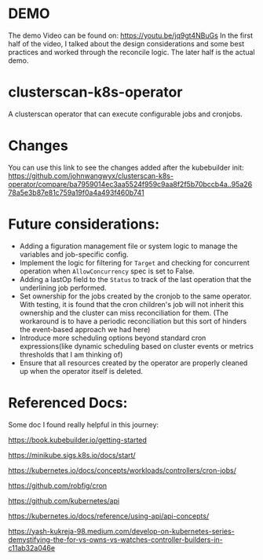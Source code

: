 # DEMO
The demo Video can be found on: https://youtu.be/jq9gt4NBuGs
In the first half of the video, I talked about the design considerations and some best practices and worked through the reconcile logic. The later half is the actual demo.

# clusterscan-k8s-operator
A clusterscan operator that can execute configurable jobs and cronjobs.

# Changes
You can use this link to see the changes added after the kubebuilder init:
https://github.com/johnwangwyx/clusterscan-k8s-operator/compare/ba7959014ec3aa5524f959c9aa8f2f5b70bccb4a..95a2678a5e3b87e81c759a19f0a4a493f460b741

# Future considerations:
* Adding a figuration management file or system logic to manage the variables and job-specific config.
* Implement the logic for filtering for `Target` and checking for concurrent operation when `AllowConcurrency` spec is set to False.
* Adding a lastOp field to the `Status` to track of the last operation that the underlining job performed.
* Set ownership for the jobs created by the cronjob to the same operator. With testing, it is found that the cron children's job will not inherit this ownership and the cluster can miss reconciliation for them. (The workaround is to have a periodic reconciliation but this sort of hinders the event-based approach we had here)
* Introduce more scheduling options beyond standard cron expressions(like dynamic scheduling based on cluster events or metrics thresholds that I am thinking of)
* Ensure that all resources created by the operator are properly cleaned up when the operator itself is deleted.

# Referenced Docs:
Some doc I found really helpful in this journey:

https://book.kubebuilder.io/getting-started

https://minikube.sigs.k8s.io/docs/start/

https://kubernetes.io/docs/concepts/workloads/controllers/cron-jobs/

https://github.com/robfig/cron

https://github.com/kubernetes/api

https://kubernetes.io/docs/reference/using-api/api-concepts/

https://yash-kukreja-98.medium.com/develop-on-kubernetes-series-demystifying-the-for-vs-owns-vs-watches-controller-builders-in-c11ab32a046e

